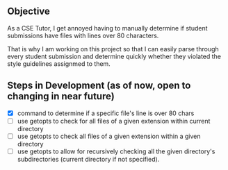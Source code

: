 ## Objective

As a CSE Tutor, I get annoyed having to manually determine if student submissions have files with lines over 80 characters.

That is why I am working on this project so that I can easily parse through every student submission and determine quickly whether they violated the style guidelines assignmed to them.

## Steps in Development (as of now, open to changing in near future)

* [x] command to determine if a specific file's line is over 80 chars
* [ ] use getopts to check for all files of a given extension within current directory
* [ ] use getopts to check all files of a given extension within a given directory
* [ ] use getopts to allow for recursively checking all the given directory's subdirectories (current directory if not specified).
